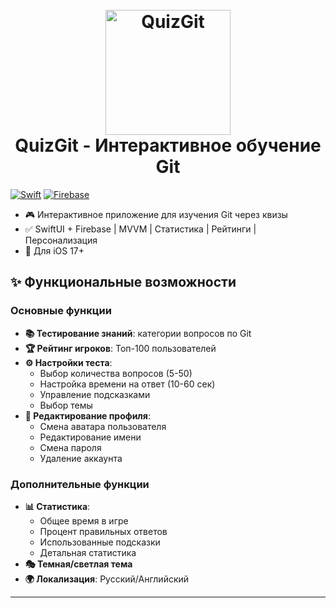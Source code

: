 <h1 align="center">
  <br>
  <img src="Documentation/Screenshots/logo.png" alt="QuizGit" width="200">
  <br>
  QuizGit - Интерактивное обучение Git
  <br>
</h1>

[![Swift](https://img.shields.io/badge/Swift-6-orange.svg)](https://swift.org/)
[![Firebase](https://img.shields.io/badge/Firebase-13.0-red.svg)](https://firebase.google.com)

- 🎮 Интерактивное приложение для изучения Git через квизы 
- ✅ SwiftUI + Firebase | MVVM | Статистика | Рейтинги | Персонализация
- 🚀 Для iOS 17+ 

## ✨ Функциональные возможности

### Основные функции
- **📚 Тестирование знаний**: категории вопросов по Git
- **🏆 Рейтинг игроков**: Топ-100 пользователей
- **⚙️ Настройки теста**: 
  - Выбор количества вопросов (5-50)
  - Настройка времени на ответ (10-60 сек)
  - Управление подсказками
  - Выбор темы
- **👤 Редактирование профиля**:
  - Смена аватара пользователя
  - Редактирование имени
  - Смена пароля
  - Удаление аккаунта

### Дополнительные функции
- **📊 Статистика**: 
  - Общее время в игре
  - Процент правильных ответов
  - Использованные подсказки
  - Детальная статистика
- **🎭 Темная/светлая тема**
- **🌍 Локализация**: Русский/Английский

---
